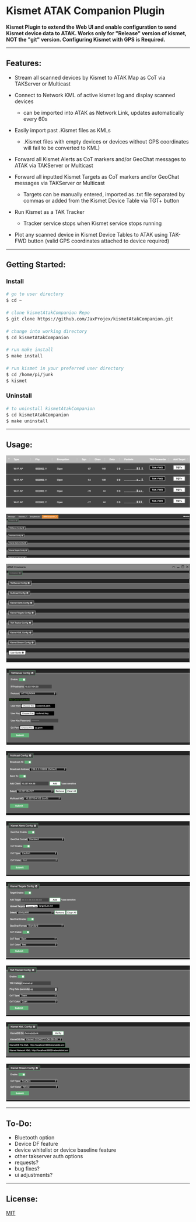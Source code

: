 # Kismet ATAK Companion Plugin

**Kismet Plugin to extend the Web UI and enable configuration to send Kismet device data to ATAK. Works only for "Release" version of kismet, NOT the "git" version. Configuring Kismet with GPS is Required.**

---

## Features:

* Stream all scanned devices by Kismet to ATAK Map as CoT via TAKServer or Multicast

* Connect to Network KML of active kismet log and display scanned devices 
  * can be imported into ATAK as Network Link, updates automatically every 60s

* Easily import past .Kismet files as KMLs 
  * .Kismet files with empty devices or devices without GPS coordinates will fail to be converted to KML)

* Forward all Kismet Alerts as CoT markers and/or GeoChat messages to ATAK via TAKServer or Multicast

* Forward all inputted Kismet Targets as CoT markers and/or GeoChat messages via TAKServer or Multicast 
  * Targets can be manually entered, imported as .txt file separated by commas or added from the Kismet Device Table via TGT+ button

* Run Kismet as a TAK Tracker 
  * Tracker service stops when Kismet service stops running

* Plot any scanned device in Kismet Device Tables to ATAK using TAK-FWD button (valid GPS coordinates attached to device required)

---

## Getting Started:
### Install
```bash
# go to user directory
$ cd ~

# clone kismetAtakCompanion Repo
$ git clone https://github.com/JaxProjex/kismetAtakCompanion.git

# change into working directory
$ cd kismetAtakCompanion

# run make install
$ make install

# run kismet in your preferred user directory
$ cd /home/pi/junk
$ kismet
```
### Uninstall
```bash
# to uninstall kismetAtakCompanion
$ cd kismetAtakCompanion
$ make uninstall
```

---

## Usage:

![kismetAtakCompanionPhoto](/photos/img6.png?raw=true "img6")

![kismetAtakCompanionPhoto](/photos/img5.png?raw=true "img5")

![kismetAtakCompanionPhoto](/photos/img4.png?raw=true "img4")

![kismetAtakCompanionPhoto](/photos/img7.png?raw=true "img7")

![kismetAtakCompanionPhoto](/photos/img8.png?raw=true "img8")

![kismetAtakCompanionPhoto](/photos/img9.png?raw=true "img9")

![kismetAtakCompanionPhoto](/photos/img10.png?raw=true "img10")

![kismetAtakCompanionPhoto](/photos/img1.png?raw=true "img1")

![kismetAtakCompanionPhoto](/photos/img2.png?raw=true "img2")

![kismetAtakCompanionPhoto](/photos/img3.png?raw=true "img3")

---

## To-Do:

* Bluetooth option
* Device DF feature
* device whitelist or device baseline feature
* other takserver auth options
* requests?
* bug fixes?
* ui adjustments?


---

## License:
[MIT](https://github.com/JaxProjex/kismetAtakCompanion/blob/main/LICENSE)
